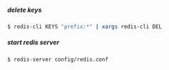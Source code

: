 ##### delete keys
```sh
$ redis-cli KEYS "prefix:*" | xargs redis-cli DEL
```

##### start redis server
```
$ redis-server config/redis.conf
```
